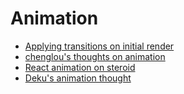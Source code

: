 # Animation

* [Applying transitions on initial render](https://web-design-weekly.com/2015/02/05/applying-react-js-css-transitions-initial-render/)
* [chenglou's thoughts on animation](https://gist.github.com/chenglou/40b75d820123a9ed53d8)
* [React animation on steroid](https://github.com/chenglou/react-state-stream)
* [Deku's animation thought](https://github.com/dekujs/deku/issues/21)